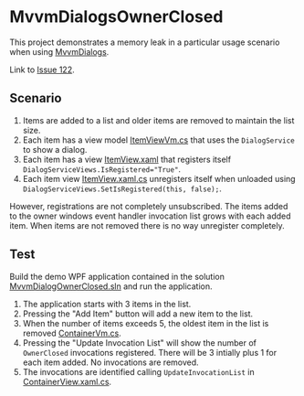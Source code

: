 # MvvmDialogsOwnerClosed

This project demonstrates a memory leak in a particular usage scenario when using [MvvmDialogs](https://github.com/FantasticFiasco/mvvm-dialogs).

Link to [Issue 122](https://github.com/FantasticFiasco/mvvm-dialogs/issues/122).

## Scenario

1. Items are added to a list and older items are removed to maintain the list size.
1. Each item has a view model [ItemViewVm.cs](MvvmDialogOwnerClosed/ItemVm.cs) that uses the `DialogService` to show a dialog.
1. Each item has a view [ItemView.xaml](MvvmDialogOwnerClosed/ItemView.xaml) that registers itself `DialogServiceViews.IsRegistered="True"`.
1. Each item view [ItemView.xaml.cs](MvvmDialogOwnerClosed/ItemView.xaml.cs) unregisters itself when unloaded using `DialogServiceViews.SetIsRegistered(this, false);`.

However, registrations are not completely unsubscribed. The items added to the owner windows event handler invocation list grows with each added item. When items are not removed there is no way unregister completely.

## Test

Build the demo WPF application contained in the solution [MvvmDialogOwnerClosed.sln](MvvmDialogOwnerClosed.sln) and run the application.

1. The application starts with 3 items in the list.
1. Pressing the "Add Item" button will add a new item to the list.
1. When the number of items exceeds 5, the oldest item in the list is removed [ContainerVm.cs](MvvmDialogOwnerClosed/ContainerVm.cs).
1. Pressing the "Update Invocation List" will show the number of `OwnerClosed` invocations registered. There will be 3 intially plus 1 for each item added. No invocations are removed.
1. The invocations are identified calling `UpdateInvocationList` in [ContainerView.xaml.cs](MvvmDialogOwnerClosed/ContainerView.xaml.cs).

